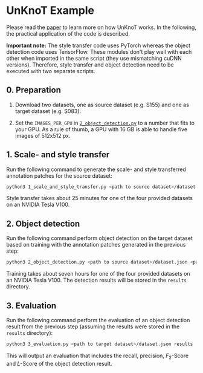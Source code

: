 # UnKnoT Example

Please read the [paper](#) to learn more on how UnKnoT works. In the following, the practical application of the code is described.

**Important note:** The style transfer code uses PyTorch whereas the object detection code uses TensorFlow. These modules don't play well with each other when imported in the same script (they use mismatching cuDNN versions). Therefore, style transfer and object detection need to be executed with two separate scripts.

## 0. Preparation

1. Download two datasets, one as source dataset (e.g. S155) and one as target dataset (e.g. S083).

2. Set the `IMAGES_PER_GPU` in [`2_object_detection.py`](2_object_detection.py) to a number that fits to your GPU. As a rule of thumb, a GPU with 16 GB is able to handle five images of 512x512 px.

## 1. Scale- and style transfer

Run the following command to generate the scale- and style transferred annotation patches for the source dataset:

```bash
python3 1_scale_and_style_transfer.py <path to source dataset>/dataset.json <path to target dataset>/dataset.json
```

Style transfer takes about 25 minutes for one of the four provided datasets on an NVIDIA Tesla V100.

## 2. Object detection

Run the following command perform object detection on the target dataset based on training with the annotation patches generated in the previous step:

```bash
python3 2_object_detection.py <path to source dataset>/dataset.json <path to target dataset>/dataset.json results
```

Training takes about seven hours for one of the four provided datasets on an NVIDIA Tesla V100. The detection results will be stored in the `results` directory.

## 3. Evaluation

Run the following command perform the evaluation of an object detection result from the previous step (assuming the results were stored in the `results` directory):

```bash
python3 3_evaluation.py <path to target dataset>/dataset.json results
```

This will output an evaluation that includes the recall, precision, <i>F</i><sub>2</sub>-Score and <i>L</i>-Score of the object detection result.
